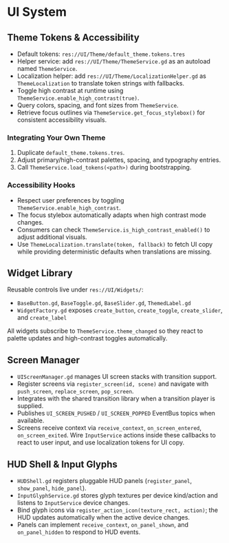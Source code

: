 # UI System

## Theme Tokens & Accessibility

- Default tokens: `res://UI/Theme/default_theme.tokens.tres`
- Helper service: add `res://UI/Theme/ThemeService.gd` as an autoload named `ThemeService`.
- Localization helper: add `res://UI/Theme/LocalizationHelper.gd` as `ThemeLocalization` to translate token strings with fallbacks.
- Toggle high contrast at runtime using `ThemeService.enable_high_contrast(true)`.
- Query colors, spacing, and font sizes from `ThemeService`.
- Retrieve focus outlines via `ThemeService.get_focus_stylebox()` for consistent accessibility visuals.

### Integrating Your Own Theme

1. Duplicate `default_theme.tokens.tres`.
2. Adjust primary/high-contrast palettes, spacing, and typography entries.
3. Call `ThemeService.load_tokens(<path>)` during bootstrapping.

### Accessibility Hooks

- Respect user preferences by toggling `ThemeService.enable_high_contrast`.
- The focus stylebox automatically adapts when high contrast mode changes.
- Consumers can check `ThemeService.is_high_contrast_enabled()` to adjust additional visuals.
- Use `ThemeLocalization.translate(token, fallback)` to fetch UI copy while providing deterministic defaults when translations are missing.

## Widget Library

Reusable controls live under `res://UI/Widgets/`:

- `BaseButton.gd`, `BaseToggle.gd`, `BaseSlider.gd`, `ThemedLabel.gd`
- `WidgetFactory.gd` exposes `create_button`, `create_toggle`, `create_slider`, and `create_label`

All widgets subscribe to `ThemeService.theme_changed` so they react to palette updates and high-contrast toggles automatically.

## Screen Manager

- `UIScreenManager.gd` manages UI screen stacks with transition support.
- Register screens via `register_screen(id, scene)` and navigate with `push_screen`, `replace_screen`, `pop_screen`.
- Integrates with the shared transition library when a transition player is supplied.
- Publishes `UI_SCREEN_PUSHED` / `UI_SCREEN_POPPED` EventBus topics when available.
- Screens receive context via `receive_context`, `on_screen_entered`, `on_screen_exited`. Wire `InputService` actions inside these callbacks to react to user input, and use localization tokens for UI copy.

## HUD Shell & Input Glyphs

- `HUDShell.gd` registers pluggable HUD panels (`register_panel`, `show_panel`, `hide_panel`).
- `InputGlyphService.gd` stores glyph textures per device kind/action and listens to `InputService` device changes.
- Bind glyph icons via `register_action_icon(texture_rect, action)`; the HUD updates automatically when the active device changes.
- Panels can implement `receive_context`, `on_panel_shown`, and `on_panel_hidden` to respond to HUD events.
